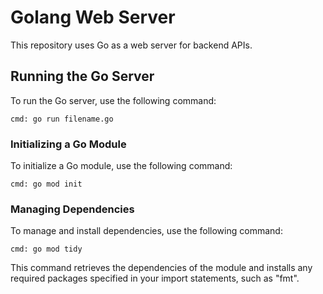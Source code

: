 # Golang Web Server
This repository uses Go as a web server for backend APIs.

## Running the Go Server
To run the Go server, use the following command:

```cmd: go run filename.go```

### Initializing a Go Module
To initialize a Go module, use the following command:

```cmd: go mod init```

### Managing Dependencies
To manage and install dependencies, use the following command:

```cmd: go mod tidy```

This command retrieves the dependencies of the module and installs any required packages specified in your import statements, such as "fmt".